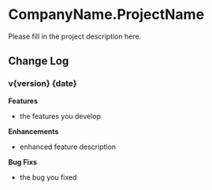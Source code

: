# CompanyName.ProjectName
Please fill in the project description here.

## Change Log

### v{version} {date}
**Features**
*  the features you develop

**Enhancements**
*  enhanced feature description

**Bug Fixs**
*  the bug you fixed